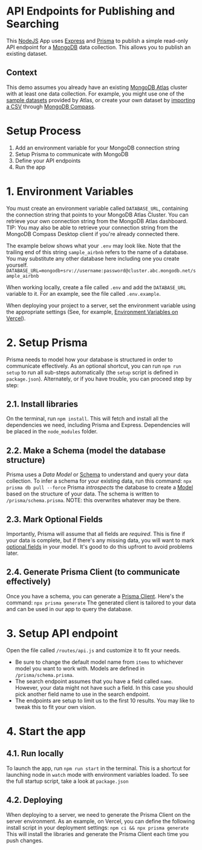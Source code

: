# API Endpoints for Publishing and Searching
This [NodeJS](https://nodejs.org/en) App uses [Express](https://www.npmjs.com/package/express) and [Prisma](https://www.npmjs.com/package/prisma) to publish a simple read-only API endpoint for a [MongoDB](https://www.mongodb.com/products/platform/atlas-database) data collection. This allows you to publish an existing dataset.

## Context
This demo assumes you already have an existing [MongoDB Atlas](https://www.mongodb.com/products/platform/atlas-database) cluster with at least one data collection. For example, you might use one of the [sample datasets](https://www.mongodb.com/docs/atlas/sample-data/sample-airbnb/) provided by Atlas, or create your own dataset by [importing a CSV](https://www.mongodb.com/docs/compass/import-export/) through [MongoDB Compass](https://www.mongodb.com/docs/compass/). 

# Setup Process
1. Add an environment variable for your MongoDB connection string
2. Setup Prisma to communicate with MongoDB
3. Define your API endpoints
4. Run the app

# 1. Environment Variables
You must create an environment variable called `DATABASE_URL`, containing the connection string that points to your MongoDB Atlas Cluster. You can retrieve your own connection string from the MongoDB Atlas dashboard. TIP: You may also be able to retrieve your connection string from the MongoDB Compass Desktop client if you're already connected there.  

The example below shows what your `.env` may look like. Note that the trailing end of this string `sample_airbnb` refers to the name of a database. You may substitute any other database here including one you create yourself.  
```DATABASE_URL=mongodb+srv://username:password@cluster.abc.mongodb.net/sample_airbnb```

When working locally, create a file called `.env` and add the `DATABASE_URL` variable to it. For an example, see the file called `.env.example`. 

When deploying your project to a server, set the environment variable using the appropriate settings (See, for example, [Environment Variables on Vercel](https://vercel.com/docs/environment-variables)).  

# 2. Setup Prisma 
Prisma needs to model how your database is structured in order to communicate effectively. As an optional shortcut, you can run `npm run setup` to run all sub-steps automatically (the `setup` script is defined in `package.json`). Alternately, or if you have trouble, you can proceed step by step:

## 2.1. Install libraries
On the terminal, run `npm install`. This will fetch and install all the dependencies we need, including Prisma and Express. Dependencies will be placed in the `node_modules` folder.

## 2.2. Make a Schema (model the database structure)
Prisma uses a *Data Model* or [Schema](https://www.prisma.io/docs/orm/prisma-schema/overview) to understand and query your data collection. To infer a schema for your existing data, run this command:
```npx prisma db pull --force```
Prisma *introspects* the database to create a [Model](https://www.prisma.io/docs/orm/prisma-schema/data-model/models) based on the structure of your data. The schema is written to `/prisma/schema.prisma`. NOTE: this overwrites whatever may be there.

## 2.3. Mark Optional Fields  
Importantly, Prisma will assume that all fields are *required*. This is fine if your data is complete, but if there's any missing data, you will want to mark [optional fields](https://www.prisma.io/docs/orm/prisma-schema/data-model/models#optional-and-mandatory-fields) in your model. It's good to do this upfront to avoid problems later. 

## 2.4. Generate Prisma Client (to communicate effectively)
Once you have a schema, you can generate a [Prisma Client](https://www.prisma.io/docs/orm/prisma-client/setup-and-configuration/introduction). Here's the command:
```npx prisma generate```
The generated client is tailored to your data and can be used in our app to query the database. 

# 3. Setup API endpoint
Open the file called `/routes/api.js` and customize it to fit your needs. 
- Be sure to change the default model name from `items` to whichever model you want to work with. Models are defined in `/prisma/schema.prisma`. 
- The search endpoint assumes that you have a field called `name`. However, your data might not have such a field. In this case you should pick another field name to use in the search endpoint.
- The endpoints are setup to limit us to the first 10 results. You may like to tweak this to fit your own vision.

# 4. Start the app

## 4.1. Run locally
To launch the app, run `npm run start` in the terminal. This is a shortcut for launching node in `watch` mode with environment variables loaded. To see the full startup script, take a look at `package.json`

## 4.2. Deploying
When deploying to a server, we need to generate the Prisma Client on the server environment. As an example, on Vercel, you can define the following install script in your deployment settings:
`npm ci && npx prisma generate` 
This will install the libraries and generate the Prisma Client each time you push changes. 